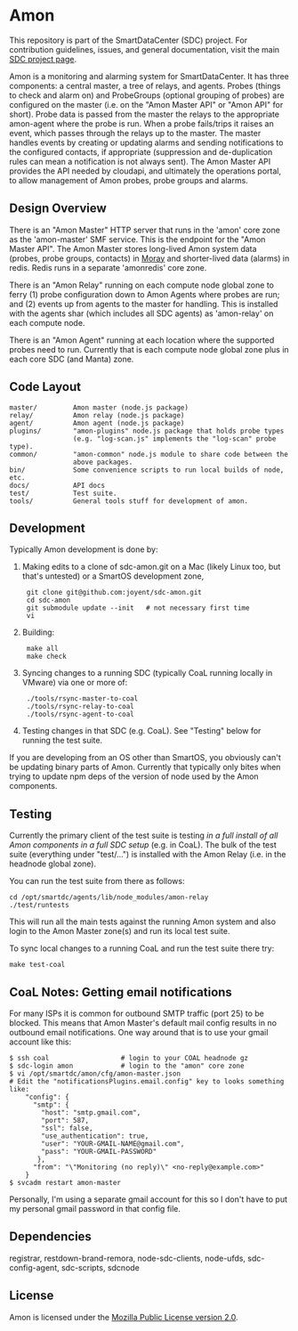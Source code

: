 <!--
    This Source Code Form is subject to the terms of the Mozilla Public
    License, v. 2.0. If a copy of the MPL was not distributed with this
    file, You can obtain one at http://mozilla.org/MPL/2.0/.
-->

<!--
    Copyright (c) 2014, Joyent, Inc.
-->

# Amon

This repository is part of the SmartDataCenter (SDC) project. For
contribution guidelines, issues, and general documentation, visit the main
[SDC project page](http://github.com/joyent/sdc).

Amon is a monitoring and alarming system for SmartDataCenter. It has
three components: a central master, a tree of relays, and agents.
Probes (things to check and alarm on) and ProbeGroups (optional grouping
of probes) are configured on the master (i.e. on the "Amon Master API" or "Amon
API" for short). Probe data is passed from the master the relays to the
appropriate amon-agent where the probe is run. When a probe fails/trips it
raises an event, which passes through the relays up to the master. The
master handles events by creating or updating alarms and sending
notifications to the configured contacts, if appropriate (suppression and
de-duplication rules can mean a notification is not always sent). The Amon
Master API provides the API needed by cloudapi, and ultimately the operations
portal, to allow management of Amon probes, probe groups and alarms.


## Design Overview

There is an "Amon Master" HTTP server that runs in the 'amon' core zone
as the 'amon-master' SMF service. This is the endpoint for the "Amon Master
API". The Amon Master stores long-lived Amon system data (probes, probe
groups, contacts) in [Moray](https://mo.joyent.com/docs/moray/master/)
and shorter-lived data (alarms) in redis. Redis runs in a
separate 'amonredis' core zone.

There is an "Amon Relay" running on each compute node global zone to ferry
(1) probe configuration down to Amon Agents where probes are run; and
(2) events up from agents to the master for handling. This is installed with
the agents shar (which includes all SDC agents) as 'amon-relay' on each
compute node.

There is an "Amon Agent" running at each location where the supported probes
need to run. Currently that is each compute node global zone
plus in each core SDC (and Manta) zone.


## Code Layout

    master/         Amon master (node.js package)
    relay/          Amon relay (node.js package)
    agent/          Amon agent (node.js package)
    plugins/        "amon-plugins" node.js package that holds probe types
                    (e.g. "log-scan.js" implements the "log-scan" probe type).
    common/         "amon-common" node.js module to share code between the
                    above packages.
    bin/            Some convenience scripts to run local builds of node, etc.
    docs/           API docs
    test/           Test suite.
    tools/          General tools stuff for development of amon.


## Development

Typically Amon development is done by:

1. Making edits to a clone of sdc-amon.git on a Mac (likely Linux too, but that's
  untested) or a SmartOS development zone,

        git clone git@github.com:joyent/sdc-amon.git
        cd sdc-amon
        git submodule update --init   # not necessary first time
        vi

1. Building:

        make all
        make check

1. Syncing changes to a running SDC (typically CoaL running locally in VMware)
  via one or more of:

        ./tools/rsync-master-to-coal
        ./tools/rsync-relay-to-coal
        ./tools/rsync-agent-to-coal

1. Testing changes in that SDC (e.g. CoaL).
  See "Testing" below for running the test suite.

If you are developing from an OS other than SmartOS, you obviously can't be
updating binary parts of Amon. Currently that typically only bites when trying
to update npm deps of the version of node used by the Amon components.


## Testing

Currently the primary client of the test suite is testing *in a full
install of all Amon components in a full SDC setup* (e.g. in CoaL). The bulk of
the test suite (everything under "test/...") is installed with the Amon Relay
(i.e. in the headnode global zone).

You can run the test suite from there as follows:

    cd /opt/smartdc/agents/lib/node_modules/amon-relay
    ./test/runtests

This will run all the main tests against the running Amon system and also
login to the Amon Master zone(s) and run its local test suite.


To sync local changes to a running CoaL and run the test suite there try:

    make test-coal


## CoaL Notes: Getting email notifications

For many ISPs it is common for outbound SMTP traffic (port 25) to be blocked.
This means that Amon Master's default mail config results in no outbound
email notifications. One way around that is to use your gmail account like
this:

    $ ssh coal                  # login to your COAL headnode gz
    $ sdc-login amon            # login to the "amon" core zone
    $ vi /opt/smartdc/amon/cfg/amon-master.json
    # Edit the "notificationsPlugins.email.config" key to looks something like:
        "config": {
          "smtp": {
            "host": "smtp.gmail.com",
            "port": 587,
            "ssl": false,
            "use_authentication": true,
            "user": "YOUR-GMAIL-NAME@gmail.com",
            "pass": "YOUR-GMAIL-PASSWORD"
           },
          "from": "\"Monitoring (no reply)\" <no-reply@example.com>"
        }
    $ svcadm restart amon-master

Personally, I'm using a separate gmail account for this so I don't have
to put my personal gmail password in that config file.


## Dependencies
registrar, restdown-brand-remora, node-sdc-clients, node-ufds,
sdc-config-agent, sdc-scripts, sdcnode


## License
Amon is licensed under the [Mozilla Public License version 2.0](http://mozilla.org/MPL/2.0/).
